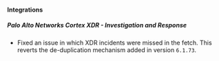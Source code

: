 
#### Integrations

##### Palo Alto Networks Cortex XDR - Investigation and Response

- Fixed an issue in which XDR incidents were missed in the fetch. This reverts the de-duplication mechanism added in version `6.1.73`.
